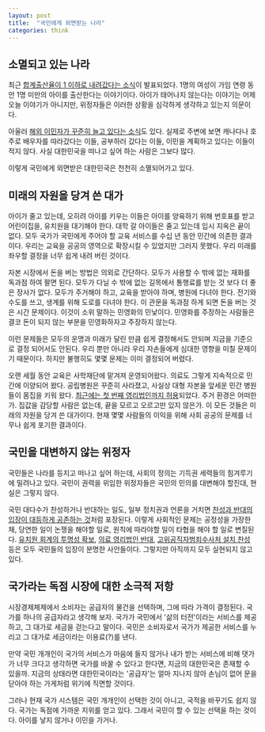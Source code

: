 ```yaml
---
layout: post
title:  "국민에게 외면받는 나라"
categories: think
---
```


## 소멸되고 있는 나라

최근 [합계출산율이 1 이하로 내려갔다는 소식](http://news.hankyung.com/article/2019022745301)이 발표되었다. 1명의 여성이 가임 연령 동안 1명 미만의 아이를 출산한다는 이야기이다. 아이가 태어나지 않는다는 이야기는 어제오늘 이야기가 아니지만, 위정자들은 이러한 상황을 심각하게 생각하고 있는지 의문이다.

아울러 [해외 이민자가 꾸준히 늘고 있다는 소식](https://news.v.daum.net/v/20190218095244817)도 있다. 실제로 주변에 보면 캐나다나 호주로 배우자를 따라갔다는 이들, 공부하러 갔다는 이들, 이민을 계획하고 있다는 이들이 적지 않다. 사실 대한민국을 떠나고 싶어 하는 사람은 그보다 많다.

이렇게 국민에게 외면받은 대한민국은 천천히 소멸되어가고 있다.

## 미래의 자원을 당겨 쓴 대가

아이가 줄고 있는데, 오히려 아이를 키우는 이들은 아이를 양육하기 위해 번호표를 받고 어린이집을, 유치원을 대기해야 한다. 대학 갈 아이들은 줄고 있는데 입시 지옥은 끝이 없다. 모두 국가가 국민에게 주어야 할 교육 서비스를 수십 년 동안 민간에 의존한 결과이다. 우리는 교육을 공공의 영역으로 확장시킬 수 있었지만 그러지 못했다. 우리 미래를 좌우할 결정을 너무 쉽게 내려 버린 것이다.

자본 시장에서 돈을 버는 방법은 의외로 간단하다. 모두가 사용할 수 밖에 없는 재화를 독과점 하여 팔면 된다. 모두가 다닐 수 밖에 없는 길목에서 통행료를 받는 것 보다 더 좋은 장사가 없다. 모두가 주거해야 하고, 교육을 받아야 하며, 병원에 다녀야 한다. 전기와 수도를 쓰고, 생계를 위해 도로를 다녀야 한다. 이 관문을 독과점 하게 되면 돈을 버는 것은 시간 문제이다. 이것이 소위 말하는 민영화의 민낯이다. 민영화를 주장하는 사람들은 결코 돈이 되지 않는 부분을 민영화하자고 주장하지 않는다.

이런 문제들은 모두의 운명과 미래가 달린 만큼 쉽게 결정해서도 안되며 지금을 기준으로 결정 되어서도 안된다. 우리 뿐만 아니라 우리 자손들에게 심대한 영향을 미칠 문제이기 때문이다. 하지만 불행히도 몇몇 문제는 이미 결정되어 버렸다.

오랜 세월 동안 교육은 사학재단에 맡겨져 운영되어왔다. 의료도 그렇게 지속적으로 민간에 이양되어 왔다. 공립병원은 꾸준히 사라졌고, 사실상 대형 자본을 앞세운 민간 병원들이 몸집을 키워 왔다. [최근에는 첫 번째 영리법인까지 허용](https://www.sisain.co.kr/?mod=news&act=articleView&idxno=33465)되었다. 주거 환경은 어떠한가. 집값을 감당할 사람은 없는데, 끝을 모르고 오르고만 있지 않은가. 이 모든 것들은 미래의 자원을 당겨 쓴 대가이다. 현재 몇몇 사람들의 이익을 위해 사회 공공의 문제를 너무나 쉽게 포기한 결과이다.

## 국민을 대변하지 않는 위정자

국민들은 나라를 등지고 떠나고 싶어 하는데, 사회의 정의는 기득권 세력들의 힘겨루기에 밀려나고 있다. 국민이 권력을 위임한 위정자들은 국민의 민의를 대변해야 할진대, 현실은 그렇지 않다.

국민 대다수가 찬성하거나 반대하는 일도, 일부 정치권과 언론을 거치면 [찬성과 반대의 입장이 대등하게 공존하는 것](http://news.kbs.co.kr/news/view.do?ncd=4145266)처럼 포장된다. 이렇게 사회적인 문제는 공정성을 가장한 채, 당연한 일이 논쟁을 해야할 일로, 원칙에 따라야할 일이 타협을 해야 할 일로 변질된다. [유치원 회계의 투명성 확보](http://www.hani.co.kr/arti/society/schooling/884331.html), [의료 영리법인 반대](http://www.realmeter.net/%EC%A0%9C%EC%A3%BC%EB%8F%84-%EC%98%81%EB%A6%AC%EB%B3%91%EC%9B%90-%EB%B0%98%EB%8C%80-51-%EC%B0%AC%EC%84%B1-36/), [고위공직자범죄수사처 설치 찬성](http://www.realmeter.net/%EA%B3%B5%EC%88%98%EC%B2%98-%EC%84%A4%EC%B9%98-%EC%B0%AC%EC%84%B1-16%EB%85%84%C2%B717%EB%85%84-69-%E2%86%92-%ED%98%84%EC%9E%AC-77/) 등은 모두 국민들의 입장이 분명한 사안들이다. 그렇지만 아직까지 모두 실현되지 않고 있다.


## 국가라는 독점 시장에 대한 소극적 저항

시장경제체제에서 소비자는 공급자의 물건을 선택하며, 그에 따라 가격이 결정된다. 국가를 하나의 공급자라고 생각해 보자. 국가가 국민에서 '삶의 터전'이라는 서비스를 제공하고, 그 대가로 세금을 걷는다고 말이다. 국민은 소비자로서 국가가 제공한 서비스를 누리고 그 대가로 세금이라는 이용료(?)를 낸다.

만약 국민 개개인이 국가의 서비스가 마음에 들지 않거나 내가 받는 서비스에 비해 댓가가 너무 크다고 생각하면 국가를 바꿀 수 있다고 한다면, 지금의 대한민국은 존재할 수 있을까. 지금의 상태라면 대한민국이라는 '공급자'는 얼마 지나지 않아 손님이 없어 문을 닫아야 하는 가게처럼 위기에 직면할 것이다.

그러나 현재 국가 시스템은 국민 개개인이 선택한 것이 아니고, 국적을 바꾸기도 쉽지 않다. 국가는 독점에 가까운 지위를 얻고 있다. 그래서 국민이 할 수 있는 선택을 하는 것이다. 아이를 낳지 않거나 이민을 가거나.
